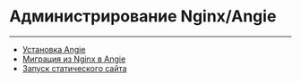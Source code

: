 # Администрирование Nginx/Angie

---

* [Установка Angie](homeworks/hw01/README.md)
* [Миграция из Nginx в Angie](homeworks/hw02/README.md)
* [Запуск статического сайта](homeworks/hw03/README.md)